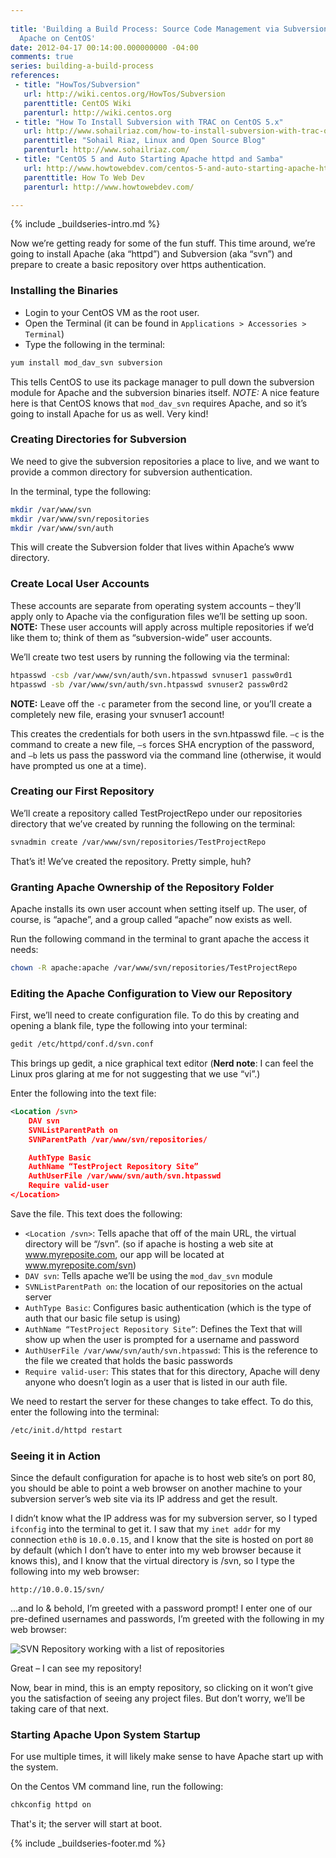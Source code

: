 ```yaml
---
 
title: 'Building a Build Process: Source Code Management via Subversion and
  Apache on CentOS'
date: 2012-04-17 00:14:00.000000000 -04:00
comments: true
series: building-a-build-process
references:
 - title: "HowTos/Subversion"
   url: http://wiki.centos.org/HowTos/Subversion
   parenttitle: CentOS Wiki
   parenturl: http://wiki.centos.org
 - title: "How To Install Subversion with TRAC on CentOS 5.x"
   url: http://www.sohailriaz.com/how-to-install-subversion-with-trac-on-centos-5-x/
   parenttitle: "Sohail Riaz, Linux and Open Source Blog"
   parenturl: http://www.sohailriaz.com/
 - title: "CentOS 5 and Auto Starting Apache httpd and Samba"
   url: http://www.howtowebdev.com/centos-5-and-auto-starting-apache-httpd-and-samba/
   parenttitle: How To Web Dev
   parenturl: http://www.howtowebdev.com/

---
```

{% include _buildseries-intro.md %}

Now we’re getting ready for some of the fun stuff. This time around, we’re going to install Apache (aka “httpd”) and Subversion (aka “svn”) and prepare to create a basic repository over https authentication.

### Installing the Binaries

* Login to your CentOS VM as the root user.
* Open the Terminal (it can be found in `Applications > Accessories > Terminal`)
* Type the following in the terminal:

```sh
yum install mod_dav_svn subversion
```

This tells CentOS to use its package manager to pull down the subversion module for Apache and the subversion binaries itself. *NOTE:* A nice feature here is that CentOS knows that `mod_dav_svn` requires Apache, and so it’s going to install Apache for us as well. Very kind!

### Creating Directories for Subversion

We need to give the subversion repositories a place to live, and we want to provide a common directory for subversion authentication.

In the terminal, type the following:

```sh
mkdir /var/www/svn
mkdir /var/www/svn/repositories
mkdir /var/www/svn/auth
```

This will create the Subversion folder that lives within Apache’s www directory.

### Create Local User Accounts

These accounts are separate from operating system accounts – they’ll apply only to Apache via the configuration files we’ll be setting up soon. **NOTE:** These user accounts will apply across multiple repositories if we’d like them to; think of them as “subversion-wide” user accounts.

We’ll create two test users by running the following via the terminal:

```sh
htpasswd -csb /var/www/svn/auth/svn.htpasswd svnuser1 passw0rd1
htpasswd -sb /var/www/svn/auth/svn.htpasswd svnuser2 passw0rd2
```

**NOTE:** Leave off the `-c` parameter from the second line, or you’ll create a completely new file, erasing your svnuser1 account!

This creates the credentials for both users in the svn.htpasswd file. `–c` is the command to create a new file, `–s` forces SHA encryption of the password, and `–b` lets us pass the password via the command line (otherwise, it would have prompted us one at a time).

### Creating our First Repository

We’ll create a repository called TestProjectRepo under our repositories directory that we’ve created by running the following on the terminal:

```sh
svnadmin create /var/www/svn/repositories/TestProjectRepo
```

That’s it! We’ve created the repository. Pretty simple, huh?

### Granting Apache Ownership of the Repository Folder

Apache installs its own user account when setting itself up. The user, of course, is “apache”, and a group called “apache” now exists as well.

Run the following command in the terminal to grant apache the access it needs:

```sh
chown -R apache:apache /var/www/svn/repositories/TestProjectRepo
```

### Editing the Apache Configuration to View our Repository

First, we’ll need to create configuration file. To do this by creating and opening a blank file, type the following into your terminal:

```sh
gedit /etc/httpd/conf.d/svn.conf
```

This brings up gedit, a nice graphical text editor (**Nerd note**: I can feel the Linux pros glaring at me for not suggesting that we use “vi”.)

Enter the following into the text file:

```xml
<Location /svn>
    DAV svn
    SVNListParentPath on
    SVNParentPath /var/www/svn/repositories/

    AuthType Basic
    AuthName “TestProject Repository Site”
    AuthUserFile /var/www/svn/auth/svn.htpasswd
    Require valid-user
</Location>
```

Save the file. This text does the following:

* `<Location /svn>`: Tells apache that off of the main URL, the virtual directory will be “/svn”. (so if apache is hosting a web site at www.myreposite.com, our app will be located at www.myreposite.com/svn)
* `DAV svn`: Tells apache we’ll be using the `mod_dav_svn` module
* `SVNListParentPath on`: the location of our repositories on the actual server
* `AuthType Basic`: Configures basic authentication (which is the type of auth that our basic file setup is using)
* `AuthName “TestProject Repository Site”`: Defines the Text that will show up when the user is prompted for a username and password
* `AuthUserFile /var/www/svn/auth/svn.htpasswd`: This is the reference to the file we created that holds the basic passwords
* `Require valid-user`: This states that for this directory, Apache will deny anyone who doesn’t login as a user that is listed in our auth file.

We need to restart the server for these changes to take effect. To do this, enter the following into the terminal:

```sh
/etc/init.d/httpd restart
```

### Seeing it in Action

Since the default configuration for apache is to host web site’s on port 80, you should be able to point a web browser on another machine to your subversion server’s web site via its IP address and get the result.

I didn’t know what the IP address was for my subversion server, so I typed `ifconfig` into the terminal to get it. I saw that my `inet addr` for my connection `eth0` is `10.0.0.15`, and I know that the site is hosted on port `80` by default (which I don’t have to enter into my web browser because it knows this), and I know that the virtual directory is /svn, so I type the following into my web browser:

    http://10.0.0.15/svn/
…and lo &amp; behold, I’m greeted with a password prompt! I enter one of our pre-defined usernames and passwords, I’m greeted with the following in my web browser:

![SVN Repository working with a list of repositories]({{site.post-images}}/09-252520-252520SVN-252520on-252520Apache_thumb-25255B1-25255D.png)

Great – I can see my repository!

Now, bear in mind, this is an empty repository, so clicking on it won’t give you the satisfaction of seeing any project files. But don’t worry, we’ll be taking care of that next.

### Starting Apache Upon System Startup

For use multiple times, it will likely make sense to have Apache start up with the system.

On the Centos VM command line, run the following:

```sh
chkconfig httpd on
```

That's it; the server will start at boot.

{% include _buildseries-footer.md %}
